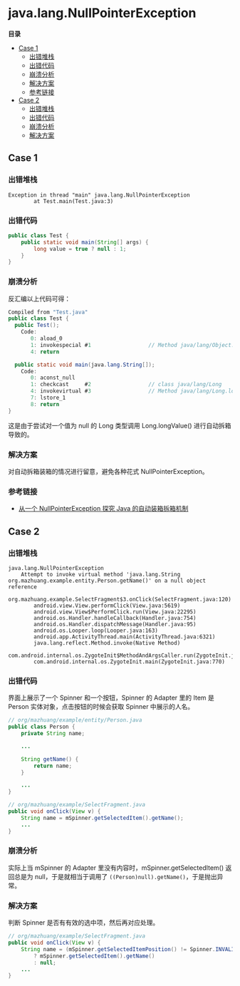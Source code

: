 # java.lang.NullPointerException

**目录**

<!-- vim-markdown-toc GFM -->

* [Case 1](#case-1)
    * [出错堆栈](#出错堆栈)
    * [出错代码](#出错代码)
    * [崩溃分析](#崩溃分析)
    * [解决方案](#解决方案)
    * [参考链接](#参考链接)
* [Case 2](#case-2)
    * [出错堆栈](#出错堆栈-1)
    * [出错代码](#出错代码-1)
    * [崩溃分析](#崩溃分析-1)
    * [解决方案](#解决方案-1)

<!-- vim-markdown-toc -->

## Case 1

### 出错堆栈

```
Exception in thread "main" java.lang.NullPointerException
        at Test.main(Test.java:3)
```

### 出错代码

```java
public class Test {
    public static void main(String[] args) {
        long value = true ? null : 1;
    }
}
```

### 崩溃分析

反汇编以上代码可得：

```java
Compiled from "Test.java"
public class Test {
  public Test();
    Code:
       0: aload_0
       1: invokespecial #1                  // Method java/lang/Object."<init>":()V
       4: return

  public static void main(java.lang.String[]);
    Code:
       0: aconst_null
       1: checkcast     #2                  // class java/lang/Long
       4: invokevirtual #3                  // Method java/lang/Long.longValue:()J
       7: lstore_1
       8: return
}
```

这是由于尝试对一个值为 null 的 Long 类型调用 Long.longValue() 进行自动拆箱导致的。

### 解决方案

对自动拆箱装箱的情况进行留意，避免各种花式 NullPointerException。

### 参考链接

* [从一个 NullPointerException 探究 Java 的自动装箱拆箱机制](http://mazhuang.org/2017/08/20/java-auto-boxing-unboxing/)

## Case 2

### 出错堆栈

```
java.lang.NullPointerException
    Attempt to invoke virtual method 'java.lang.String org.mazhuang.example.entity.Person.getName()' on a null object reference
        org.mazhuang.example.SelectFragment$3.onClick(SelectFragment.java:120)
        android.view.View.performClick(View.java:5619)
        android.view.View$PerformClick.run(View.java:22295)
        android.os.Handler.handleCallback(Handler.java:754)
        android.os.Handler.dispatchMessage(Handler.java:95)
        android.os.Looper.loop(Looper.java:163)
        android.app.ActivityThread.main(ActivityThread.java:6321)
        java.lang.reflect.Method.invoke(Native Method)
        com.android.internal.os.ZygoteInit$MethodAndArgsCaller.run(ZygoteInit.java:880)
        com.android.internal.os.ZygoteInit.main(ZygoteInit.java:770)
```

### 出错代码

界面上展示了一个 Spinner 和一个按钮，Spinner 的 Adapter 里的 Item 是 Person 实体对象，点击按钮的时候会获取 Spinner 中展示的人名。

```java
// org/mazhuang/example/entity/Person.java
public class Person {
    private String name;

    ...

    String getName() {
        return name;
    }

    ...
}

// org/mazhuang/example/SelectFragment.java
public void onClick(View v) {
    String name = mSpinner.getSelectedItem().getName();
    ...
}
```

### 崩溃分析

实际上当 mSpinner 的 Adapter 里没有内容时，mSpinner.getSelectedItem() 返回总是为 null，于是就相当于调用了 `((Person)null).getName()`，于是抛出异常。

### 解决方案

判断 Spinner 是否有有效的选中项，然后再对应处理。

```java
// org/mazhuang/example/SelectFragment.java
public void onClick(View v) {
    String name = (mSpinner.getSelectedItemPosition() != Spinner.INVALID_POSITION)
        ? mSpinner.getSelectedItem().getName()
        : null;
    ...
}
```

